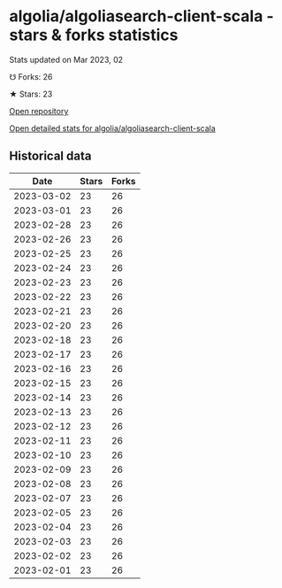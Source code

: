 # algolia/algoliasearch-client-scala - stars & forks statistics

Stats updated on Mar 2023, 02

☋ Forks: 26

★ Stars: 23

[Open repository](https://github.com/algolia/algoliasearch-client-scala)

[Open detailed stats for algolia/algoliasearch-client-scala](https://reviewgithub.com/rep/algolia/algoliasearch-client-scala)

## Historical data
| Date | Stars | Forks |
|------|-------|-------|
| 2023-03-02 | 23 | 26 | 
| 2023-03-01 | 23 | 26 | 
| 2023-02-28 | 23 | 26 | 
| 2023-02-26 | 23 | 26 | 
| 2023-02-25 | 23 | 26 | 
| 2023-02-24 | 23 | 26 | 
| 2023-02-23 | 23 | 26 | 
| 2023-02-22 | 23 | 26 | 
| 2023-02-21 | 23 | 26 | 
| 2023-02-20 | 23 | 26 | 
| 2023-02-18 | 23 | 26 | 
| 2023-02-17 | 23 | 26 | 
| 2023-02-16 | 23 | 26 | 
| 2023-02-15 | 23 | 26 | 
| 2023-02-14 | 23 | 26 | 
| 2023-02-13 | 23 | 26 | 
| 2023-02-12 | 23 | 26 | 
| 2023-02-11 | 23 | 26 | 
| 2023-02-10 | 23 | 26 | 
| 2023-02-09 | 23 | 26 | 
| 2023-02-08 | 23 | 26 | 
| 2023-02-07 | 23 | 26 | 
| 2023-02-05 | 23 | 26 | 
| 2023-02-04 | 23 | 26 | 
| 2023-02-03 | 23 | 26 | 
| 2023-02-02 | 23 | 26 | 
| 2023-02-01 | 23 | 26 | 

